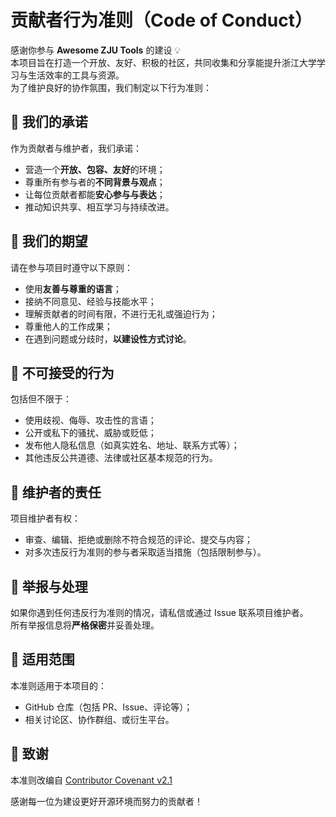# 贡献者行为准则（Code of Conduct）

感谢你参与 **Awesome ZJU Tools** 的建设 💡  
本项目旨在打造一个开放、友好、积极的社区，共同收集和分享能提升浙江大学学习与生活效率的工具与资源。  
为了维护良好的协作氛围，我们制定以下行为准则：


## 🌱 我们的承诺

作为贡献者与维护者，我们承诺：

- 营造一个**开放、包容、友好**的环境；
- 尊重所有参与者的**不同背景与观点**；
- 让每位贡献者都能**安心参与与表达**；
- 推动知识共享、相互学习与持续改进。


## 💬 我们的期望

请在参与项目时遵守以下原则：

- 使用**友善与尊重的语言**；
- 接纳不同意见、经验与技能水平；
- 理解贡献者的时间有限，不进行无礼或强迫行为；
- 尊重他人的工作成果；
- 在遇到问题或分歧时，**以建设性方式讨论**。

## 🚫 不可接受的行为

包括但不限于：

- 使用歧视、侮辱、攻击性的言语；
- 公开或私下的骚扰、威胁或贬低；
- 发布他人隐私信息（如真实姓名、地址、联系方式等）；
- 其他违反公共道德、法律或社区基本规范的行为。


## 🧭 维护者的责任

项目维护者有权：
- 审查、编辑、拒绝或删除不符合规范的评论、提交与内容；
- 对多次违反行为准则的参与者采取适当措施（包括限制参与）。


## 📨 举报与处理

如果你遇到任何违反行为准则的情况，请私信或通过 Issue 联系项目维护者。  
所有举报信息将**严格保密**并妥善处理。


## 📜 适用范围

本准则适用于本项目的：
- GitHub 仓库（包括 PR、Issue、评论等）；
- 相关讨论区、协作群组、或衍生平台。


## 💖 致谢

本准则改编自 [Contributor Covenant v2.1](https://www.contributor-covenant.org/version/2/1/code_of_conduct.html)

感谢每一位为建设更好开源环境而努力的贡献者！
